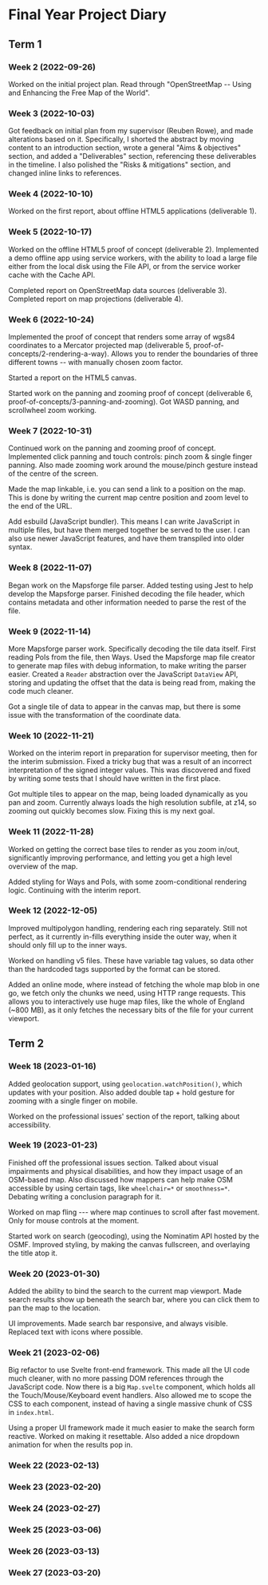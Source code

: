 # Final Year Project Diary

## Term 1

### Week 2 (2022-09-26)

Worked on the initial project plan. Read through "OpenStreetMap -- Using and Enhancing the Free Map of the World".

### Week 3 (2022-10-03)

Got feedback on initial plan from my supervisor (Reuben Rowe), and made alterations based on it. Specifically, I shorted the abstract by moving content to an introduction section, wrote a general "Aims & objectives" section, and added a "Deliverables" section, referencing these deliverables in the timeline. I also polished the "Risks & mitigations" section, and changed inline links to references.

### Week 4 (2022-10-10)

Worked on the first report, about offline HTML5 applications (deliverable 1).

### Week 5 (2022-10-17)

Worked on the offline HTML5 proof of concept (deliverable 2). Implemented a demo offline app using service workers, with the ability to load a large file either from the local disk using the File API, or from the service worker cache with the Cache API.

Completed report on OpenStreetMap data sources (deliverable 3). Completed report on map projections (deliverable 4).

### Week 6 (2022-10-24)

Implemented the proof of concept that renders some array of wgs84 coordinates to a Mercator projected map (deliverable 5, proof-of-concepts/2-rendering-a-way). Allows you to render the boundaries of three different towns -- with manually chosen zoom factor.

Started a report on the HTML5 canvas.

Started work on the panning and zooming proof of concept (deliverable 6, proof-of-concepts/3-panning-and-zooming). Got WASD panning, and scrollwheel zoom working.

### Week 7 (2022-10-31)

Continued work on the panning and zooming proof of concept. Implemented click panning and touch controls: pinch zoom & single finger panning. Also made zooming work around the mouse/pinch gesture instead of the centre of the screen.

Made the map linkable, i.e. you can send a link to a position on the map. This is done by writing the current map centre position and zoom level to the end of the URL.

Add esbuild (JavaScript bundler). This means I can write JavaScript in multiple files, but have them merged together be served to the user. I can also use newer JavaScript features, and have them transpiled into older syntax.

### Week 8 (2022-11-07)

Began work on the Mapsforge file parser. Added testing using Jest to help develop the Mapsforge parser. Finished decoding the file header, which contains metadata and other information needed to parse the rest of the file.

### Week 9 (2022-11-14)

More Mapsforge parser work. Specifically decoding the tile data itself. First reading PoIs from the file, then Ways. Used the Mapsforge map file creator to generate map files with debug information, to make writing the parser easier. Created a `Reader` abstraction over the JavaScript `DataView` API, storing and updating the offset that the data is being read from, making the code much cleaner.

Got a single tile of data to appear in the canvas map, but there is some issue with the transformation of the coordinate data.

### Week 10 (2022-11-21)

Worked on the interim report in preparation for supervisor meeting, then for the interim submission. Fixed a tricky bug that was a result of an incorrect interpretation of the signed integer values. This was discovered and fixed by writing some tests that I should have written in the first place.

Got multiple tiles to appear on the map, being loaded dynamically as you pan and zoom. Currently always loads the high resolution subfile, at z14, so zooming out quickly becomes slow. Fixing this is my next goal.

### Week 11 (2022-11-28)

Worked on getting the correct base tiles to render as you zoom in/out, significantly improving performance, and letting you get a high level overview of the map.

Added styling for Ways and PoIs, with some zoom-conditional rendering logic. Continuing with the interim report.

### Week 12 (2022-12-05)

Improved multipolygon handling, rendering each ring separately. Still not perfect, as it currently in-fills everything inside the outer way, when it should only fill up to the inner ways.

Worked on handling v5 files. These have variable tag values, so data other than the hardcoded tags supported by the format can be stored.

Added an online mode, where instead of fetching the whole map blob in one go, we fetch only the chunks we need, using HTTP range requests. This allows you to interactively use huge map files, like the whole of England (~800 MB), as it only fetches the necessary bits of the file for your current viewport.

## Term 2

### Week 18 (2023-01-16)

Added geolocation support, using `geolocation.watchPosition()`, which updates with your position. Also added double tap + hold gesture for zooming with a single finger on mobile.

Worked on the professional issues' section of the report, talking about accessibility.

### Week 19 (2023-01-23)

Finished off the professional issues section. Talked about visual impairments and physical disabilities, and how they impact usage of an OSM-based map. Also discussed how mappers can help make OSM accessible by using certain tags, like `wheelchair=*` or `smoothness=*`. Debating writing a conclusion paragraph for it.

Worked on map fling --- where map continues to scroll after fast movement. Only for mouse controls at the moment.

Started work on search (geocoding), using the Nominatim API hosted by the OSMF. Improved styling, by making the canvas fullscreen, and overlaying the title atop it.

### Week 20 (2023-01-30)

Added the ability to bind the search to the current map viewport. Made search results show up beneath the search bar, where you can click them to pan the map to the location.

UI improvements. Made search bar responsive, and always visible. Replaced text with icons where possible. 

### Week 21 (2023-02-06)

Big refactor to use Svelte front-end framework. This made all the UI code much cleaner, with no more passing DOM references through the JavaScript code. Now there is a big `Map.svelte` component, which holds all the Touch/Mouse/Keyboard event handlers. Also allowed me to scope the CSS to each component, instead of having a single massive chunk of CSS in `index.html`.

Using a proper UI framework made it much easier to make the search form reactive. Worked on making it resettable. Also added a nice dropdown animation for when the results pop in. 

### Week 22 (2023-02-13)

### Week 23 (2023-02-20)

### Week 24 (2023-02-27)

### Week 25 (2023-03-06)

### Week 26 (2023-03-13)

### Week 27 (2023-03-20)
